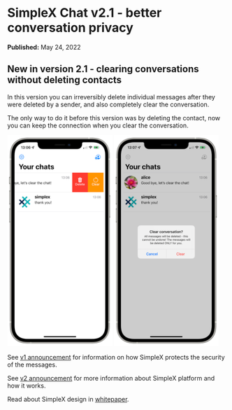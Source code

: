 # SimpleX Chat v2.1 - better conversation privacy

**Published:** May 24, 2022

## New in version 2.1 - clearing conversations without deleting contacts

In this version you can irreversibly delete individual messages after they were deleted by a sender, and also completely clear the conversation.

The only way to do it before this version was by deleting the contact, now you can keep the connection when you clear the conversation.

<img src="./images/20220524-clear-chat1.png" width="240"> <img src="./images/20220524-clear-chat2.png" width="240">

See [v1 announcement](./20220112-simplex-chat-v1-released.md) for information on how SimpleX protects the security of the messages.

See [v2 announcement](./20220511-simplex-chat-v2-images-files.md) for more information about SimpleX platform and how it works.

Read about SimpleX design in [whitepaper](https://github.com/simplex-chat/simplexmq/blob/master/protocol/overview-tjr.md).
